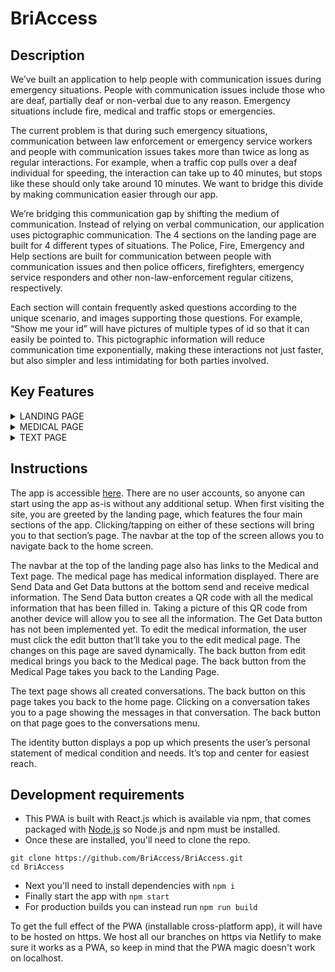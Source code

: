 # BriAccess

## Description

We’ve built an application to help people with communication issues during emergency situations. People with communication issues include those who are deaf, partially deaf or non-verbal due to any reason. Emergency situations include fire, medical and traffic stops or emergencies.

The current problem is that during such emergency situations, communication between law enforcement or emergency service workers and people with communication issues takes more than twice as long as regular interactions. For example, when a traffic cop pulls over a deaf individual for speeding, the interaction can take up to 40 minutes, but stops like these should only take around 10 minutes. We want to bridge this divide by making communication easier through our app. 

We’re bridging this communication gap by shifting the medium of communication. 
Instead of relying on verbal communication, our application uses pictographic communication. The 4 sections on the landing page are built for 4 different types of situations. The Police, Fire, Emergency and Help sections are built for communication between people with communication issues and then police officers, firefighters, emergency service responders and other non-law-enforcement regular citizens, respectively.

Each section will contain frequently asked questions according to the unique scenario, and images supporting those questions. For example, “Show me your id” will have pictures of multiple types of id so that it can easily be pointed to. This pictographic information will reduce communication time exponentially, making these interactions not just faster, but also simpler and less intimidating for both parties involved.

## Key Features

<details><summary>LANDING PAGE</summary>

The landing page of the application includes a header and a main body. 

### Header
The header contains 3 buttons. From left to right

1. **HEALTH** - This button opens up the medical page.
1. **IDENTITY** - This is a declaration statement unique to each user. It’s the first thing they should be able to easily pull up to communicate their medical condition and needs. The default statement is “I am Deaf” but it can be edited using the edit button to include other needs such as “I am deaf and require wheelchair access”. 
1. **TEXT** - This button opens up the text page.

### Body 
The four subsections are:
1. **EMS** - For interactions with emergency service workers.
1. **POLICE** -  For interactions with police officers.
1. **HELP** -  For interactions with regular citizens. 
1. **FIRE** - For interactions with firefighters. 

Each section includes questions unique to the emergency situations. Each question has a dropdown of images relating to that question that can be easily distinguished and pointed to.

</details>


<details><summary>MEDICAL PAGE</summary>

This page contains the medical information of the user. 

1. The text fields in this page will be empty by default. 
1. To edit/add information the user can click on the edit button and they will be redirected to the edit medical information page. The information on this page will be saved dynamically therefore, pressing the back button will take the user back to the medical information page with the updated text fields. The save button alerts the user that they’re changes are saved dynamically.
1. There’s a data privacy warning at the bottom that let’s users know that their data is private and only stores locally.
1. This page also has two buttons at the bottom - Get Data and Send Data. These buttons are used to transfer your medical data from one device to another (incase the user buys a new device). The Get Data button will open the camera to read the QR code from the old device and the Send Data button will generate the QR code using the current medical information. 
</details>

<details><summary>TEXT PAGE</summary>

This page allows users to create conversations and view past ones

1. Users are able to create new conversations with a title of their choice by clicking the "New" button
1. Clicking on an existing conversation opens it, showing all the messages added to it, and a text box to allow adding more messages
1. There are differently coloured send buttons on either side of the text box to differentiate between two members of the conversation
</details>

## Instructions

The app is accessible [here](https://oad.netlify.com/). There are no user accounts, so anyone can start using the app as-is without any additional setup. When first visiting the site, you are greeted by the landing page, which features the four main sections of the app. Clicking/tapping on either of these sections will bring you to that section’s page. The navbar at the top of the screen allows you to navigate back to the home screen.

The navbar at the top of the landing page also has links to the Medical and Text page. The medical page has medical information displayed. There are Send Data and Get Data buttons at the bottom send and receive medical information. The Send Data button creates a QR code with all the medical information that has been filled in. Taking a picture of this QR code from another device will allow you to see all the information. The Get Data button has not been implemented yet. To edit the medical information, the user must click the edit button that’ll take you to the edit medical page. The changes on this page are saved dynamically. The back button from edit medical brings you back to the Medical page. The back button from the Medical Page takes you back to the Landing Page.

The text page shows all created conversations. The back button on this page takes you back to the home page. Clicking on a conversation takes you to a page showing the messages in that conversation. The back button on that page goes to the conversations menu.

The identity button displays a pop up which presents the user’s personal statement of medical condition and needs. It’s top and center for easiest reach.

## Development requirements

* This PWA is built with React.js which is available via npm, that comes packaged with [Node.js](https://nodejs.org/en/) so Node.js and npm must be installed.
* Once these are installed, you'll need to clone the repo.
```
git clone https://github.com/BriAccess/BriAccess.git
cd BriAccess
```
* Next you'll need to install dependencies with `npm i`
* Finally start the app with `npm start`
* For production builds you can instead run `npm run build`

To get the full effect of the PWA (installable cross-platform app), it will have to be hosted on https. We host all our branches on https via Netlify to make sure it works as a PWA, so keep in mind that the PWA magic doesn't work on localhost.



